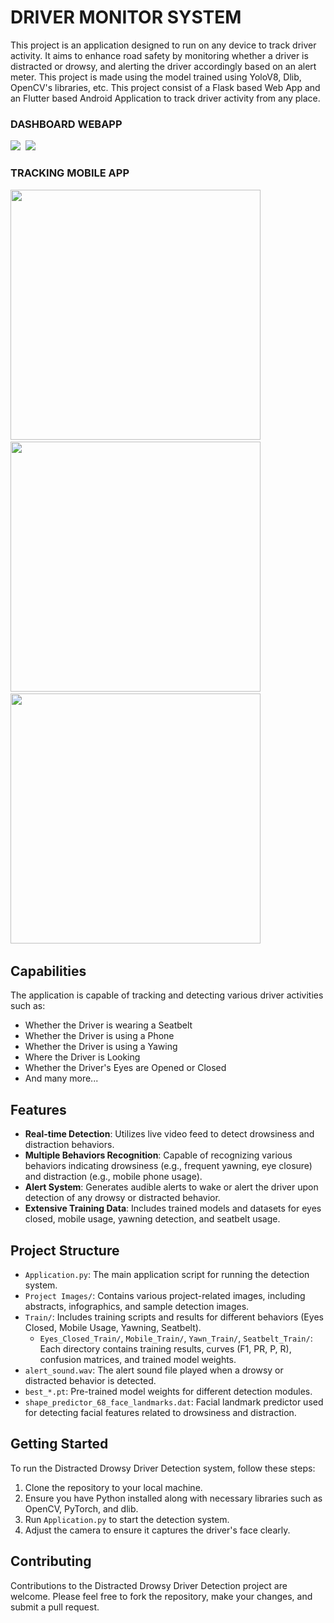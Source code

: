 # DRIVER MONITOR SYSTEM

This project is an application designed to run on any device to track driver activity. It aims to enhance road safety by monitoring whether a driver is distracted or drowsy, and alerting the driver accordingly based on an alert meter. 
This project is made using the model trained using YoloV8, Dlib, OpenCV's libraries, etc.
This project consist of a Flask based Web App and an Flutter based Android Application to track driver activity from any place.

### DASHBOARD WEBAPP
<div>
<img src="https://github.com/granthgg/Distracted-Drowsy-Driver-Detection/assets/69439823/7b778a76-bcb0-4cb3-b36b-2f6f3da649d7" />&nbsp; 
<img src="https://github.com/granthgg/Distracted-Drowsy-Driver-Detection/assets/69439823/4fd222c4-fd45-423f-b0af-c26cd68431e4"  />&nbsp; 
<div>

### TRACKING MOBILE APP
<div>
<img src="https://github.com/granthgg/Driver-Monitor-System/assets/69439823/6af6c389-ef67-46de-a552-4b0b5ba6230a"  height="400"/>&nbsp; 
<img src="https://github.com/granthgg/Driver-Monitor-System/assets/69439823/0263b8c3-9e8c-489c-9250-1bd47b9ec4fc"  height="400"/>&nbsp; 
<img src="https://github.com/granthgg/Driver-Monitor-System/assets/69439823/6762ffc3-a929-4075-8326-0c077c048ec4"  height="400"/>&nbsp; 
<div>



## Capabilities
The application is capable of tracking and detecting various driver activities such as:
- Whether the Driver is wearing a Seatbelt
- Whether the Driver is using a Phone
- Whether the Driver is using a Yawing
- Where the Driver is Looking
- Whether the Driver's Eyes are Opened or Closed
- And many more...



## Features

- **Real-time Detection**: Utilizes live video feed to detect drowsiness and distraction behaviors.
- **Multiple Behaviors Recognition**: Capable of recognizing various behaviors indicating drowsiness (e.g., frequent yawning, eye closure) and distraction (e.g., mobile phone usage).
- **Alert System**: Generates audible alerts to wake or alert the driver upon detection of any drowsy or distracted behavior.
- **Extensive Training Data**: Includes trained models and datasets for eyes closed, mobile usage, yawning detection, and seatbelt usage.

## Project Structure

- `Application.py`: The main application script for running the detection system.
- `Project Images/`: Contains various project-related images, including abstracts, infographics, and sample detection images.
- `Train/`: Includes training scripts and results for different behaviors (Eyes Closed, Mobile Usage, Yawning, Seatbelt).
  - `Eyes_Closed_Train/`, `Mobile_Train/`, `Yawn_Train/`, `Seatbelt_Train/`: Each directory contains training results, curves (F1, PR, P, R), confusion matrices, and trained model weights.
- `alert_sound.wav`: The alert sound file played when a drowsy or distracted behavior is detected.
- `best_*.pt`: Pre-trained model weights for different detection modules.
- `shape_predictor_68_face_landmarks.dat`: Facial landmark predictor used for detecting facial features related to drowsiness and distraction.

## Getting Started

To run the Distracted Drowsy Driver Detection system, follow these steps:

1. Clone the repository to your local machine.
2. Ensure you have Python installed along with necessary libraries such as OpenCV, PyTorch, and dlib.
3. Run `Application.py` to start the detection system.
4. Adjust the camera to ensure it captures the driver's face clearly.

## Contributing

Contributions to the Distracted Drowsy Driver Detection project are welcome. Please feel free to fork the repository, make your changes, and submit a pull request.




